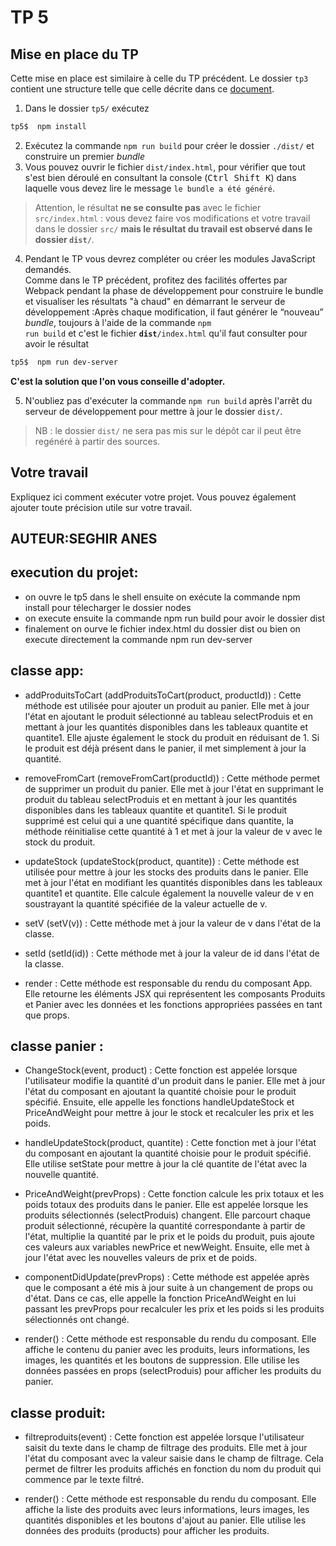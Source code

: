 # TP 5

## Mise en place du TP

  Cette mise en place est similaire à celle du TP précédent. Le dossier `tp3` contient une structure telle que celle décrite dans ce [document](https://intranet.fil.univ-lille.fr/2020/04/09/nodejs-et-npm/).  
  1. Dans le dossier `tp5/` exécutez
```bash  	  
tp5$  npm install
```  
  2. Exécutez la commande `npm run build` pour créer le dossier `./dist/` et construire un premier *bundle*
  3. Vous pouvez ouvrir le fichier `dist/index.html`, pour vérifier que tout s'est bien déroulé en consultant la console (<kbd>Ctrl Shift K</kbd>) dans laquelle vous devez lire le message `le bundle a été généré`.  

  >  Attention, le résultat <strong>ne se consulte pas</strong> avec le fichier `src/index.html` : vous devez faire vos modifications et votre travail dans le dossier `src/` **mais le résultat du travail est observé dans le dossier `dist/`**.

  4.	Pendant le TP vous devrez compléter ou créer les modules JavaScript demandés.  
    Comme dans le TP précédent, profitez des facilités offertes par Webpack pendant la phase de développement pour construire le bundle et visualiser les résultats "à chaud" en démarrant le serveur de développement :Après chaque modification, il faut générer le <q>nouveau</q> <i>bundle</i>, toujours à l'aide de la commande <code>npm run build</code> et c'est le fichier **`dist`**`/index.html` qu'il faut consulter pour avoir le résultat

```bash
tp5$  npm run dev-server
```

  **C'est la solution que l'on vous conseille d'adopter.**

  5. N'oubliez pas d'exécuter la commande <code>npm run build</code> après l'arrêt du serveur de développement pour mettre à jour le dossier `dist/`.

> NB : le dossier `dist/` ne sera pas mis sur le dépôt car il peut être regénéré à partir des sources.

## Votre travail

Expliquez ici comment exécuter votre projet. Vous pouvez également ajouter toute précision utile sur votre travail.
## AUTEUR:SEGHIR ANES 

## execution du projet:
* on ouvre le tp5 dans le shell ensuite on exécute la commande npm install pour télecharger le dossier nodes
* on execute ensuite la commande npm run build pour avoir le dossier dist 
* finalement on ourve le fichier index.html du dossier dist ou bien on execute directement la commande npm run dev-server






## classe app:


* addProduitsToCart (addProduitsToCart(product, productId)) : Cette méthode est utilisée pour ajouter un produit au panier. Elle met à jour l'état en ajoutant le produit sélectionné au tableau selectProduis et en mettant à jour les quantités disponibles dans les tableaux quantite et quantite1. Elle ajuste également le stock du produit en réduisant de 1. Si le produit est déjà présent dans le panier, il met simplement à jour la quantité.

* removeFromCart (removeFromCart(productId)) : Cette méthode permet de supprimer un produit du panier. Elle met à jour l'état en supprimant le produit du tableau selectProduis et en mettant à jour les quantités disponibles dans les tableaux quantite et quantite1. Si le produit supprimé est celui qui a une quantité spécifique dans quantite, la méthode réinitialise cette quantité à 1 et met à jour la valeur de v avec le stock du produit.

* updateStock (updateStock(product, quantite)) : Cette méthode est utilisée pour mettre à jour les stocks des produits dans le panier. Elle met à jour l'état en modifiant les quantités disponibles dans les tableaux quantite1 et quantite. Elle calcule également la nouvelle valeur de v en soustrayant la quantité spécifiée de la valeur actuelle de v.

* setV (setV(v)) : Cette méthode met à jour la valeur de v dans l'état de la classe.

* setId (setId(id)) : Cette méthode met à jour la valeur de id dans l'état de la classe.

* render : Cette méthode est responsable du rendu du composant App. Elle retourne les éléments JSX qui représentent les composants Produits et Panier avec les données et les fonctions appropriées passées en tant que props.



## classe panier :

* ChangeStock(event, product) : Cette fonction est appelée lorsque l'utilisateur modifie la quantité d'un produit dans le panier. Elle met à jour l'état du composant en ajoutant la quantité choisie pour le produit spécifié. Ensuite, elle appelle les fonctions handleUpdateStock et PriceAndWeight pour mettre à jour le stock et recalculer les prix et les poids.

* handleUpdateStock(product, quantite) : Cette fonction met à jour l'état du composant en ajoutant la quantité choisie pour le produit spécifié. Elle utilise setState pour mettre à jour la clé quantite de l'état avec la nouvelle quantité.

* PriceAndWeight(prevProps) : Cette fonction calcule les prix totaux et les poids totaux des produits dans le panier. Elle est appelée lorsque les produits sélectionnés (selectProduis) changent. Elle parcourt chaque produit sélectionné, récupère la quantité correspondante à partir de l'état, multiplie la quantité par le prix et le poids du produit, puis ajoute ces valeurs aux variables newPrice et newWeight. Ensuite, elle met à jour l'état avec les nouvelles valeurs de prix et de poids.

* componentDidUpdate(prevProps) : Cette méthode est appelée après que le composant a été mis à jour suite à un changement de props ou d'état. Dans ce cas, elle appelle la fonction PriceAndWeight en lui passant les prevProps pour recalculer les prix et les poids si les produits sélectionnés ont changé.

* render() : Cette méthode est responsable du rendu du composant. Elle affiche le contenu du panier avec les produits, leurs informations, les images, les quantités et les boutons de suppression. Elle utilise les données passées en props (selectProduis) pour afficher les produits du panier.

## classe produit:


* filtreproduits(event) : Cette fonction est appelée lorsque l'utilisateur saisit du texte dans le champ de filtrage des produits. Elle met à jour l'état du composant avec la valeur saisie dans le champ de filtrage. Cela permet de filtrer les produits affichés en fonction du nom du produit qui commence par le texte filtré.

* render() : Cette méthode est responsable du rendu du composant. Elle affiche la liste des produits avec leurs informations, leurs images, les quantités disponibles et les boutons d'ajout au panier. Elle utilise les données des produits (products) pour afficher les produits.






